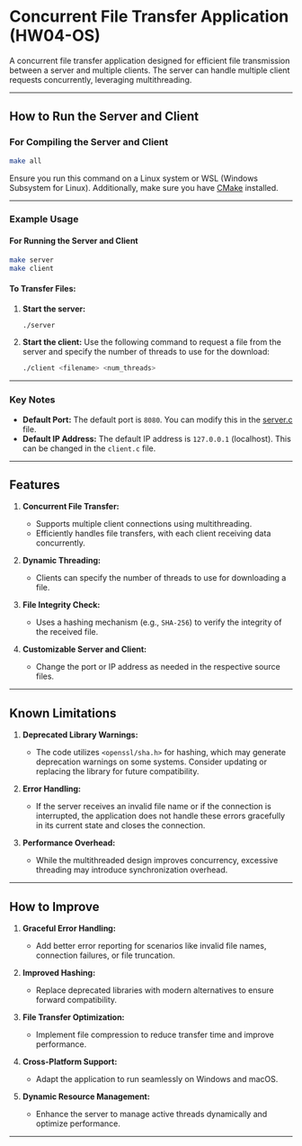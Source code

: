 # **Concurrent File Transfer Application (HW04-OS)**

A concurrent file transfer application designed for efficient file transmission between a server and multiple clients. The server can handle multiple client requests concurrently, leveraging multithreading.

---

## **How to Run the Server and Client**

### **For Compiling the Server and Client**
```bash
make all
```
Ensure you run this command on a Linux system or WSL (Windows Subsystem for Linux). Additionally, make sure you have [CMake](https://cmake.org/download/) installed.

---

### **Example Usage**

#### **For Running the Server and Client**
```bash
make server
make client
```

#### **To Transfer Files:**
1. **Start the server:**
   ```bash
   ./server
   ```

2. **Start the client:**
   Use the following command to request a file from the server and specify the number of threads to use for the download:
   ```bash
   ./client <filename> <num_threads>
   ```

---

### **Key Notes**
- **Default Port:** The default port is `8080`. You can modify this in the [server.c](server.c) file.
- **Default IP Address:** The default IP address is `127.0.0.1` (localhost). This can be changed in the `client.c` file.

---

## **Features**
1. **Concurrent File Transfer:**
   - Supports multiple client connections using multithreading.
   - Efficiently handles file transfers, with each client receiving data concurrently.

2. **Dynamic Threading:**
   - Clients can specify the number of threads to use for downloading a file.

3. **File Integrity Check:**
   - Uses a hashing mechanism (e.g., `SHA-256`) to verify the integrity of the received file.

4. **Customizable Server and Client:**
   - Change the port or IP address as needed in the respective source files.

---

## **Known Limitations**
1. **Deprecated Library Warnings:**
   - The code utilizes `<openssl/sha.h>` for hashing, which may generate deprecation warnings on some systems. Consider updating or replacing the library for future compatibility.

2. **Error Handling:**
   - If the server receives an invalid file name or if the connection is interrupted, the application does not handle these errors gracefully in its current state and closes the connection.

3. **Performance Overhead:**
   - While the multithreaded design improves concurrency, excessive threading may introduce synchronization overhead.

---

## **How to Improve**
1. **Graceful Error Handling:**
   - Add better error reporting for scenarios like invalid file names, connection failures, or file truncation.

2. **Improved Hashing:**
   - Replace deprecated libraries with modern alternatives to ensure forward compatibility.

3. **File Transfer Optimization:**
   - Implement file compression to reduce transfer time and improve performance.

4. **Cross-Platform Support:**
   - Adapt the application to run seamlessly on Windows and macOS.

5. **Dynamic Resource Management:**
   - Enhance the server to manage active threads dynamically and optimize performance.

---

